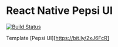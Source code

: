 # React Native Pepsi UI

[![Build Status](https://travis-ci.org/joemccann/dillinger.svg?branch=master)](https://travis-ci.org/joemccann/dillinger)

Template [Pepsi UI][https://bit.ly/2xJ6FcR]
